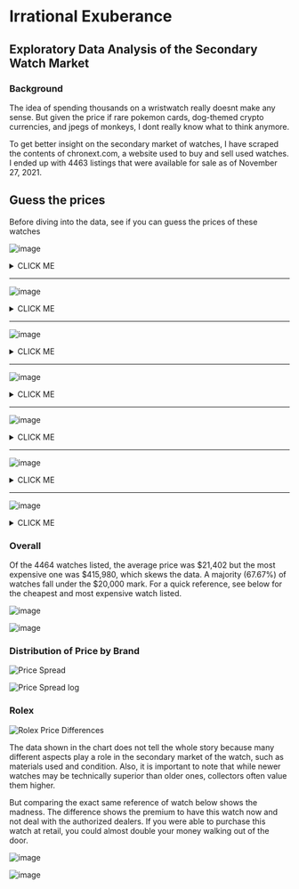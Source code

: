 # Irrational Exuberance

## Exploratory Data Analysis of the Secondary Watch Market

### Background
The idea of spending thousands on a wristwatch really doesnt make any sense. But given the price if rare pokemon cards, dog-themed crypto currencies, and jpegs of monkeys, I dont really know what to think anymore. 

To get better insight on the secondary market of watches, I have scraped the contents of chronext.com, a website used to buy and sell used watches. I ended up with 4463 listings that were available for sale as of November 27, 2021.


## Guess the prices 

Before diving into the data, see if you can guess the prices of these watches

![image](https://user-images.githubusercontent.com/71770599/142749348-0513b638-5eba-440f-9ede-d26534efd1cf.png)
<details><summary>CLICK ME</summary>
  
![image](https://user-images.githubusercontent.com/71770599/142749354-768136d4-5da3-448f-b501-6a1fd9c73f78.png)

</details>

---

![image](https://user-images.githubusercontent.com/71770599/142749846-28a34286-01a3-4722-9b0a-ec978f83c549.png)
<details><summary>CLICK ME</summary>
  
![image](https://user-images.githubusercontent.com/71770599/142749849-ab3b0ecd-b47a-4d0a-8856-f6da3dca21a9.png)

</details>

---
![image](https://user-images.githubusercontent.com/71770599/142749856-1d1ccb57-23ad-4141-a499-53d8cba6d069.png)
<details><summary>CLICK ME</summary>
  
![image](https://user-images.githubusercontent.com/71770599/142749860-6cf79ea9-ea10-4c96-8a46-8e511e39d041.png)

</details>

---
![image](https://user-images.githubusercontent.com/71770599/142749868-2d61f967-c705-4bc8-bb5d-eff7c2b2a7b6.png)
<details><summary>CLICK ME</summary>
  
![image](https://user-images.githubusercontent.com/71770599/142749862-07ba97c5-922f-4fef-9b15-b9c51e2f1dc0.png)

</details>

---
![image](https://user-images.githubusercontent.com/71770599/142749875-b1c26fa0-c718-4e0f-a99b-e2587b6bd875.png)
<details><summary>CLICK ME</summary>
  
![image](https://user-images.githubusercontent.com/71770599/142749879-78e6e1cf-6b92-4720-8574-dd0ed37c642a.png)

</details>

---
![image](https://user-images.githubusercontent.com/71770599/142749885-c8ef96b8-4c8b-4cb4-b19f-d2a84465cf91.png)
<details><summary>CLICK ME</summary>
  
![image](https://user-images.githubusercontent.com/71770599/142749884-8ad77a5a-c58d-45bb-b127-6bd75801e56f.png)

</details>

---
![image](https://user-images.githubusercontent.com/71770599/142749891-d04efba6-c405-4b23-af45-088da6420271.png)
<details><summary>CLICK ME</summary>
  
![image](https://user-images.githubusercontent.com/71770599/142749893-b81b2520-56e1-4995-9660-61e26527dc3a.png)

</details>

### Overall

Of the 4464 watches listed, the average price was $21,402 but the most expensive one was $415,980, which skews the data. A majority (67.67%) of watches fall under the $20,000 mark. For a quick reference, see below for the cheapest and most expensive watch listed. 

![image](https://user-images.githubusercontent.com/71770599/142748975-25ae944f-821d-41b1-8a1f-69e640e27bd4.png)


![image](https://user-images.githubusercontent.com/71770599/142748962-f3fb9407-8850-4717-986e-91fe0541df63.png)

### Distribution of Price by Brand


![Price Spread](https://user-images.githubusercontent.com/71770599/142749982-a6407a5f-390e-45a1-b29d-eb4ba3b47248.png)

![Price Spread log](https://user-images.githubusercontent.com/71770599/142750013-204fbb1c-0e53-4743-9a5b-bc3f411dc6f2.png)


### Rolex 


![Rolex Price Differences](https://user-images.githubusercontent.com/71770599/142751153-35baa4ee-5110-438f-9288-3f60998a46bd.png)

The data shown in the chart does not tell the whole story because many different aspects play a role in the secondary market of the watch, such as materials used and condition. Also, it is important to note that while newer watches may be technically superior than older ones, collectors often value them higher.

But comparing the exact same reference of watch below shows the madness. The difference shows the premium to have this watch now and not deal with the authorized dealers. If you were able to purchase this watch at retail, you could almost double your money walking out of the door. 

![image](https://user-images.githubusercontent.com/71770599/142750989-16bbc037-ac96-4917-a9b0-1f1476598be3.png)

![image](https://user-images.githubusercontent.com/71770599/142750998-0f444fcc-1d88-4240-8a8b-08b308913676.png)
